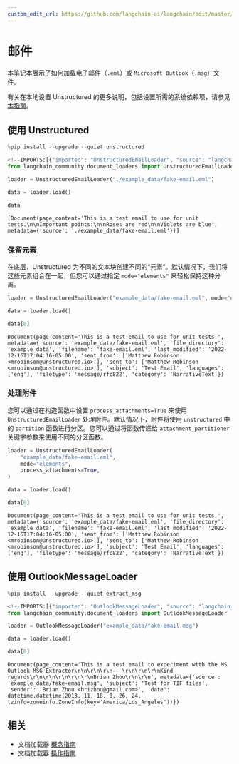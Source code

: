 ```yaml
---
custom_edit_url: https://github.com/langchain-ai/langchain/edit/master/docs/docs/integrations/document_loaders/email.ipynb
---
```

# 邮件

本笔记本展示了如何加载电子邮件（`.eml`）或 `Microsoft Outlook`（`.msg`）文件。

有关在本地设置 Unstructured 的更多说明，包括设置所需的系统依赖项，请参见 [本指南](/docs/integrations/providers/unstructured/)。

## 使用 Unstructured


```python
%pip install --upgrade --quiet unstructured
```


```python
<!--IMPORTS:[{"imported": "UnstructuredEmailLoader", "source": "langchain_community.document_loaders", "docs": "https://python.langchain.com/api_reference/community/document_loaders/langchain_community.document_loaders.email.UnstructuredEmailLoader.html", "title": "Email"}]-->
from langchain_community.document_loaders import UnstructuredEmailLoader

loader = UnstructuredEmailLoader("./example_data/fake-email.eml")

data = loader.load()

data
```



```output
[Document(page_content='This is a test email to use for unit tests.\n\nImportant points:\n\nRoses are red\n\nViolets are blue', metadata={'source': './example_data/fake-email.eml'})]
```


### 保留元素

在底层，Unstructured 为不同的文本块创建不同的“元素”。默认情况下，我们将这些元素组合在一起，但您可以通过指定 `mode="elements"` 来轻松保持这种分离。


```python
loader = UnstructuredEmailLoader("example_data/fake-email.eml", mode="elements")

data = loader.load()

data[0]
```



```output
Document(page_content='This is a test email to use for unit tests.', metadata={'source': 'example_data/fake-email.eml', 'file_directory': 'example_data', 'filename': 'fake-email.eml', 'last_modified': '2022-12-16T17:04:16-05:00', 'sent_from': ['Matthew Robinson <mrobinson@unstructured.io>'], 'sent_to': ['Matthew Robinson <mrobinson@unstructured.io>'], 'subject': 'Test Email', 'languages': ['eng'], 'filetype': 'message/rfc822', 'category': 'NarrativeText'})
```


### 处理附件

您可以通过在构造函数中设置 `process_attachments=True` 来使用 `UnstructuredEmailLoader` 处理附件。默认情况下，附件将使用 `unstructured` 中的 `partition` 函数进行分区。您可以通过将函数传递给 `attachment_partitioner` 关键字参数来使用不同的分区函数。


```python
loader = UnstructuredEmailLoader(
    "example_data/fake-email.eml",
    mode="elements",
    process_attachments=True,
)

data = loader.load()

data[0]
```



```output
Document(page_content='This is a test email to use for unit tests.', metadata={'source': 'example_data/fake-email.eml', 'file_directory': 'example_data', 'filename': 'fake-email.eml', 'last_modified': '2022-12-16T17:04:16-05:00', 'sent_from': ['Matthew Robinson <mrobinson@unstructured.io>'], 'sent_to': ['Matthew Robinson <mrobinson@unstructured.io>'], 'subject': 'Test Email', 'languages': ['eng'], 'filetype': 'message/rfc822', 'category': 'NarrativeText'})
```


## 使用 OutlookMessageLoader


```python
%pip install --upgrade --quiet extract_msg
```


```python
<!--IMPORTS:[{"imported": "OutlookMessageLoader", "source": "langchain_community.document_loaders", "docs": "https://python.langchain.com/api_reference/community/document_loaders/langchain_community.document_loaders.email.OutlookMessageLoader.html", "title": "Email"}]-->
from langchain_community.document_loaders import OutlookMessageLoader

loader = OutlookMessageLoader("example_data/fake-email.msg")

data = loader.load()

data[0]
```



```output
Document(page_content='This is a test email to experiment with the MS Outlook MSG Extractor\r\n\r\n\r\n-- \r\n\r\n\r\nKind regards\r\n\r\n\r\n\r\n\r\nBrian Zhou\r\n\r\n', metadata={'source': 'example_data/fake-email.msg', 'subject': 'Test for TIF files', 'sender': 'Brian Zhou <brizhou@gmail.com>', 'date': datetime.datetime(2013, 11, 18, 0, 26, 24, tzinfo=zoneinfo.ZoneInfo(key='America/Los_Angeles'))})
```



## 相关

- 文档加载器 [概念指南](/docs/concepts/#document-loaders)
- 文档加载器 [操作指南](/docs/how_to/#document-loaders)
